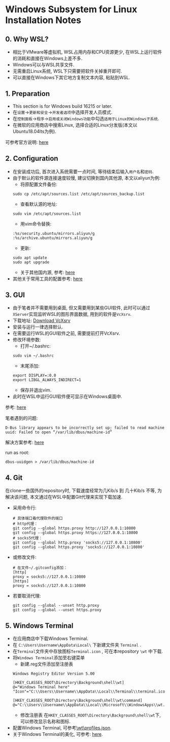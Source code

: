 # Windows Subsystem for Linux Installation Notes

## 0. Why WSL?

* 相比于VMware等虚拟机, WSL占用内存和CPU资源更少, 在WSL上运行软件的消耗和直接在Windows上差不多.
* Windows可以与WSL共享文件.
* 无需重启Linux系统, WSL下只需要把软件关掉重开即可.
* 可以直接在Windows下其它地方复制文本内容, 粘贴到WSL.

## 1. Preparation

* This section is for Windows build 16215 or later.
* 在`设置`->`更新和安全`->`开发者选项`中选择开发人员模式.
* 在`控制面板`->`程序`->`启用或关闭Windows功能`中勾选`适用于Linux的Windows子系统`.
* 在微软的应用商店中搜索Linux, 选择合适的Linux分发版(本文以Ubuntu18.04lts为例).

可参考官方说明: [here](https://docs.microsoft.com/zh-cn/windows/wsl/install-win10)

## 2. Configuration

* 在安装成功后, 首次进入系统需要一点时间, 等待结束后输入`用户名`和`密码`.
* 由于默认的软件源连接速度较慢, 建议切换到国内其他源, 本文以aliyun为例:
  * 将原配置文件备份:
  ```
  sudo cp /etc/apt/sources.list /etc/apt/sources_backup.list
  ```
  * 查看默认源的地址: 
  ```   
  sudo vim /etc/apt/sources.list 
  ```
  * 用vim命令替换: 
  ```
  :%s/security.ubuntu/mirrors.aliyun/g
  :%s/archive.ubuntu/mirrors.aliyun/g
  ```
  * 更新:
  ```
  sudo apt update
  sudo apt upgrade
  ```
  * 关于其他国内源, 参考: [here](https://cloud.tencent.com/developer/article/1538304)
* 其他关于常用工具的配置参考: [here](https://blog.csdn.net/qq_36620040/article/details/90301526?depth_1-utm_source=distribute.pc_relevant)

## 3. GUI

* 由于笔者并不需要用到桌面, 但又需要用到某些GUI软件, 此时可以通过`XServer`实现监听WSL的图形界面数据, 用到的软件是`VcXsrv`.
* 下载地址: [Download VcXsrv](https://sourceforge.net/projects/vcxsrv/)
* 安装与运行一律选择默认.
* 在需要运行WSL的GUI软件之前, 需要提前打开VcXsrv.
* 修改环境参数:
  * 打开~/.bashrc:
  ```
  sudo vim ~/.bashrc
  ```
  * 末尾添加:
  ```
  export DISPLAY=:0.0
  export LIBGL_ALWAYS_INDIRECT=1
  ```
  * 保存并退出vim.
* 此时在WSL中运行GUI软件便可显示在Windows桌面中.

参考: [here](https://blog.csdn.net/Function_RY/article/details/104136732)

笔者遇到的问题: 
```
D-Bus library appears to be incorrectly set up; failed to read machine uuid: Failed to open “/var/lib/dbus/machine-id”
```
解决方案参考: [here](http://www.torkwrench.com/2011/12/16/d-bus-library-appears-to-be-incorrectly-set-up-failed-to-read-machine-uuid-failed-to-open-varlibdbusmachine-id/)

run as root: 
```
dbus-uuidgen > /var/lib/dbus/machine-id
```

## 4. Git

在clone一些国外的repository时, 下载速度经常为几Kib/s 到 几十Kib/s 不等, 为解决该问题, 本文通过在WSL中配置Git代理来实现下载加速.

* 采用命令行:
  ```
  # 具体端口看代理软件的端口
  # http代理：
  git config --global https.proxy http://127.0.0.1:10800 
  git config --global https.proxy https://127.0.0.1:10800
  # socks5代理：
  git config --global http.proxy 'socks5://127.0.0.1:10800'
  git config --global https.proxy 'socks5://127.0.0.1:10800'
  ```
* 或修改文件:
  ```
  # 在文件~/.gitconfig添加：
  [http]
  proxy = socks5://127.0.0.1:10800
  [https]
  proxy = socks5://127.0.0.1:10800
  ```
* 若要取消代理:
  ```
  git config --global --unset http.proxy
  git config --global --unset https.proxy
  ```

## 5. Windows Terminal

* 在应用商店中下载Windows Terminal.
* 在 `C:\Users\Username\AppData\Local\` 下新建文件夹 `Terminal` .
* 在`Terminal`文件夹中存放图标`Terminal.icon` , 可在本repository `\wt` 中下载.
* 将`Windows Terminal`添加至右键菜单
  *  新建.reg文件添加至注册表
  ```
  Windows Registry Editor Version 5.00

  [HKEY_CLASSES_ROOT\Directory\Background\shell\wt]
  @="Windows Terminal here"
  "Icon"="C:\\Users\\Username\\AppData\\Local\\Terminal\\terminal.ico"

  [HKEY_CLASSES_ROOT\Directory\Background\shell\wt\command]
  @="C:\\Users\\Username\\AppData\\Local\\Microsoft\\WindowsApps\\wt.exe"
  ```
  * 修改注册表
  在`HKEY_CLASSES_ROOT\Directory\Background\shell\wt`下, 可以修改显示名称和图标.
* 配置Windows Terminal, 可参考[\wt\profiles.json](\wt\profiles.json).
* 关于Windows Terminal的美化, 可参考: [here](https://blog.csdn.net/Jioho_chen/article/details/100624029).

